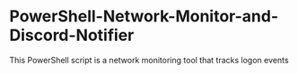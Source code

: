 # PowerShell-Network-Monitor-and-Discord-Notifier
This PowerShell script is a network monitoring tool that tracks logon events
